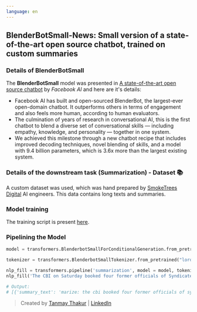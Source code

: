 ```yaml
---
language: en
---
```


## BlenderBotSmall-News: Small version of a state-of-the-art open source chatbot, trained on custom summaries

### Details of BlenderBotSmall

The **BlenderBotSmall** model was presented in [A state-of-the-art open source chatbot](https://ai.facebook.com/blog/state-of-the-art-open-source-chatbot/) by *Facebook AI* and here are it's details:

- Facebook AI has built and open-sourced BlenderBot, the largest-ever open-domain chatbot. It outperforms others in terms of engagement and also feels more human, according to human evaluators.
- The culmination of years of research in conversational AI, this is the first chatbot to blend a diverse set of conversational skills — including empathy, knowledge, and personality — together in one system.
- We achieved this milestone through a new chatbot recipe that includes improved decoding techniques, novel blending of skills, and a model with 9.4 billion parameters, which is 3.6x more than the largest existing system.

### Details of the downstream task (Summarization) - Dataset 📚

A custom dataset was used, which was hand prepared by [SmokeTrees Digital](https://github.com/smoke-trees) AI engineers. This data contains long texts and summaries.

### Model training

The training script is present [here](https://github.com/lordtt13/transformers-experiments/blob/master/Custom%20Tasks/fine-tune-blenderbot_small-for-summarization.ipynb).

### Pipelining the Model

```python
model = transformers.BlenderbotSmallForConditionalGeneration.from_pretrained('lordtt13/blenderbot_small-news')

tokenizer = transformers.BlenderbotSmallTokenizer.from_pretrained("lordtt13/blenderbot_small-news")

nlp_fill = transformers.pipeline('summarization', model = model, tokenizer = tokenizer)
nlp_fill('The CBI on Saturday booked four former officials of Syndicate Bank and six others for cheating, forgery, criminal conspiracy and causing ₹209 crore loss to the state-run bank. The accused had availed home loans and credit from Syndicate Bank on the basis of forged and fabricated documents. These funds were fraudulently transferred to the companies owned by the accused persons.', min_length=5, max_length=40)

# Output:
# [{'summary_text': 'marize: the cbi booked four former officials of syndicate bank and six others for cheating , forgery , criminal conspiracy and causing 209 crore loss to the staterun bank'}]
```

> Created by [Tanmay Thakur](https://github.com/lordtt13) | [LinkedIn](https://www.linkedin.com/in/tanmay-thakur-6bb5a9154/)
